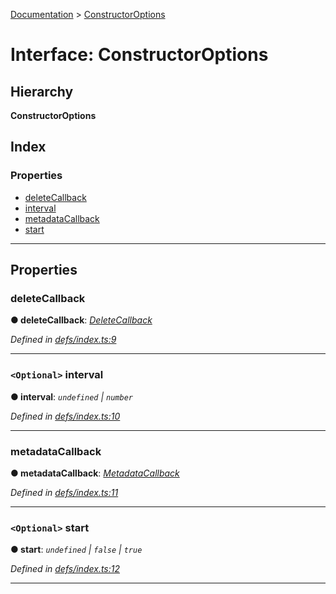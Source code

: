 [Documentation](../README.md) > [ConstructorOptions](../interfaces/constructoroptions.md)

# Interface: ConstructorOptions

## Hierarchy

**ConstructorOptions**

## Index

### Properties

* [deleteCallback](constructoroptions.md#deletecallback)
* [interval](constructoroptions.md#interval)
* [metadataCallback](constructoroptions.md#metadatacallback)
* [start](constructoroptions.md#start)

---

## Properties

<a id="deletecallback"></a>

###  deleteCallback

**● deleteCallback**: *[DeleteCallback](../#deletecallback)*

*Defined in [defs/index.ts:9](https://github.com/badbatch/cachemap/blob/b7556b3/packages/reaper/src/defs/index.ts#L9)*

___
<a id="interval"></a>

### `<Optional>` interval

**● interval**: *`undefined` \| `number`*

*Defined in [defs/index.ts:10](https://github.com/badbatch/cachemap/blob/b7556b3/packages/reaper/src/defs/index.ts#L10)*

___
<a id="metadatacallback"></a>

###  metadataCallback

**● metadataCallback**: *[MetadataCallback](../#metadatacallback)*

*Defined in [defs/index.ts:11](https://github.com/badbatch/cachemap/blob/b7556b3/packages/reaper/src/defs/index.ts#L11)*

___
<a id="start"></a>

### `<Optional>` start

**● start**: *`undefined` \| `false` \| `true`*

*Defined in [defs/index.ts:12](https://github.com/badbatch/cachemap/blob/b7556b3/packages/reaper/src/defs/index.ts#L12)*

___

